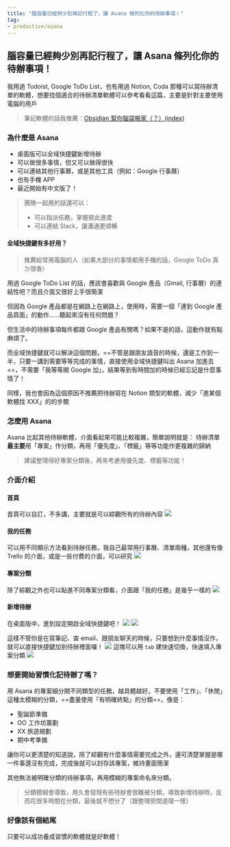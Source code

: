 ```yaml
---
title: "腦容量已經夠少別再記行程了，讓 Asana 條列化你的待辦事項！"
tag: 
- productive/asana
---
```


## 腦容量已經夠少別再記行程了，讓 Asana 條列化你的待辦事項！
我用過 Todoist, Google ToDo List，也有用過 Notion, Coda 那種可以寫待辦清單的軟體，想要找個適合的待辦清單軟體可以參考看看這篇，主要是針對主要使用電腦的用戶

> 筆記軟體的話我推薦：[Obsidian 幫你腦袋搬家（？）(index)](Obsidian%20幫你腦袋搬家（？）(index).md)

### 為什麼是 Asana
- 桌面版可以全域快捷鍵新增待辦
- 可以做很多事情，但又可以做得很快
- 可以連結其他行事曆，或是其他工具（例如：Google 行事曆）
- 也有手機 APP
- 最近開始有中文版了！

>團隊一起用的話還可以：
>
>- 可以指派任務，掌握彼此進度
>- 可以連結 Slack，讓溝通更順暢

#### 全域快捷鍵有多好用？
>推薦給常用電腦的人（如果大部分的事情都用手機的話，Google ToDo 真ㄉ很香）

用過 Google ToDo List 的話，應該會喜歡與 Google 產品（Gmail, 行事曆）的連結性吧？而且介面又很好上手很簡潔

但因為 Google 產品都是在網路上在網路上，使用時，需要一個「連到 Google 產品頁面」的動作……聽起來沒有任何問題？

但生活中的待辦事項每件都跟 Google 產品有關嗎？如果不是的話，這動作就有點麻煩了。

而全域快捷鍵就可以解決這個問題，==不管是跟朋友語音的時候，還是工作到一半，只要一講到需要等等完成的事情，直接使用全域快捷鍵叫出 Asana 加進去==，不需要「我等等開 Google 加」，結果等到有時間加的時候已經忘記是什麼事情了！

同樣，我也會因為這個原因不推薦把待辦寫在 Notion 類型的軟體，減少「進某個軟體找 XXX」的的步驟



### 怎麼用 Asana
Asana 比起其他待辦軟體，介面看起來可能比較複雜，簡單說明就是：
待辦清單**最主要**用「專案」作分類，再用「優先度」、「標籤」等等功能作更複雜的歸納

> 建議整理得好專案分類後，再來考慮用優先度、標籤等功能！

### 介面介紹
#### 首頁
首頁可以自訂，不多講，主要就是可以綜觀所有的待辦內容
![](https://i.imgur.com/7IlvFPt.png)



#### 我的任務
可以用不同顯示方法看到待辦任務，我自己最常用行事曆、清單兩種，其他還有像 Trello 的介面，或是一些付費的介面，可以研究
![](https://i.imgur.com/O5EkoB8.png)



#### 專案分類
除了綜觀之外也可以點進不同專案分類看，介面跟「我的任務」是幾乎一樣的
![](https://i.imgur.com/L39aig9.png)




#### 新增待辦
在桌面版中，進到設定開啟全域快捷鍵吧！
![](https://i.imgur.com/dnkNQIn.png)
![](https://i.imgur.com/yFFERFM.png)


這樣不管你是在寫筆記、查 email、跟朋友聊天的時候，只要想到什麼事情沒作，就可以直接快捷鍵加到待辦裡面囉！
![](https://i.imgur.com/GrIDoqI.png)
這塊可以用 `tab` 建快速切換，快速填入專案分類
![](https://i.imgur.com/h2QwKKa.png)
### 想要開始習慣化記待辦了嗎？
用 Asana 的專案細分開不同類型的任務，越具體越好。不要使用「工作」、「休閒」這種太模糊的分類，==盡量使用「有明確終點」的分類==。像是：
- 聖誕節準備
- OO 工作坊籌劃
- XX 旅遊規劃
- 期中考準備

讓你可以更清楚的知道說，除了綜觀有什麼事情需要完成之外，還可清楚掌握是哪一件事還沒有完成，完成後就可以封存該專案，維持畫面簡潔

其他無法被明確分類的待辦事項，再用模糊的專案命名來分類。

> 分類模糊會導致，用久會發現有些待辦會很難被分類，導致新增待辦時，反而花很多時間在分類，最後就不想分了（跟整理房間道理一樣）


### 好像該有個結尾
只要可以成功養成習慣的軟體就是好軟體！